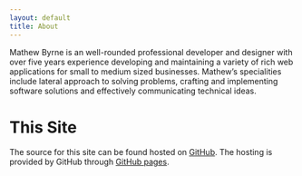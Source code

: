```yaml
---
layout: default
title: About
---
```


Mathew Byrne is an well-rounded professional developer and designer with over five years experience developing and maintaining a variety of rich web applications for small to medium sized businesses. Mathew’s specialities include lateral approach to solving problems, crafting and implementing software solutions and effectively communicating technical ideas.

# This Site

The source for this site can be found hosted on [GitHub](https://github.com/mathewbyrne/mathewbyrne.github.com). The hosting is provided by GitHub through [GitHub pages](http://pages.github.com/).